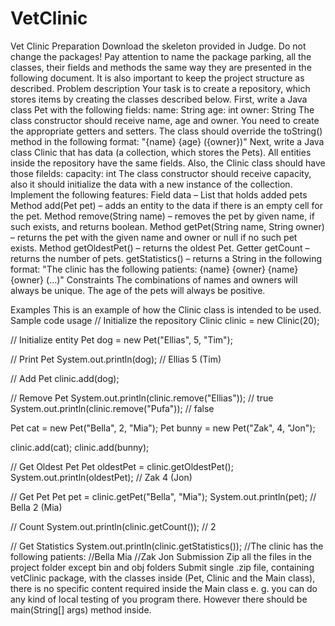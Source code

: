 # VetClinic


Vet Clinic
Preparation
Download the skeleton provided in Judge. Do not change the packages!
Pay attention to name the package parking, all the classes, their fields and methods the same way they are presented in the following document. It is also important to keep the project structure as described.
Problem description
Your task is to create a repository, which stores items by creating the classes described below.
First, write a Java class Pet with the following fields:
name: String
age: int
owner: String
The class constructor should receive name, age and owner.  You need to create the appropriate getters and setters. The class should override the toString() method in the following format:
"{name} {age} ({owner})"
Next, write a Java class Clinic that has data (a collection, which stores the Pets). All entities inside the repository have the same fields. Also, the Clinic class should have those filelds:
capacity: int
The class constructor should receive capacity, also it should initialize the data with a new instance of the collection. Implement the following features:
Field data – List that holds added pets
Method add(Pet pet) – adds an entity to the data if there is an empty cell for the pet.
Method remove(String name) – removes the pet by given name, if such exists, and returns boolean.
Method getPet(String name, String owner) – returns the pet with the given name and owner or null if no such pet exists.
Method getOldestPet() – returns the oldest Pet.
Getter getCount – returns the number of pets.
getStatistics() – returns a String in the following format:
"The clinic has the following patients:
{name} {owner}
{name} {owner} 
   (…)"
Constraints
The combinations of names and owners will always be unique.
The age of the pets will always be positive.

Examples
This is an example of how the Clinic class is intended to be used. 
Sample code usage
// Initialize the repository
Clinic clinic = new Clinic(20);

// Initialize entity
Pet dog = new Pet("Ellias", 5, "Tim");

// Print Pet
System.out.println(dog); // Ellias 5 (Tim)

// Add Pet
clinic.add(dog);

// Remove Pet
System.out.println(clinic.remove("Ellias")); // true
System.out.println(clinic.remove("Pufa")); // false

Pet cat = new Pet("Bella", 2, "Mia");
Pet bunny = new Pet("Zak", 4, "Jon");

clinic.add(cat);
clinic.add(bunny);

// Get Oldest Pet
Pet oldestPet = clinic.getOldestPet();
System.out.println(oldestPet); // Zak 4 (Jon)

// Get Pet
Pet pet = clinic.getPet("Bella", "Mia");
System.out.println(pet); // Bella 2 (Mia)

// Count
System.out.println(clinic.getCount()); // 2

// Get Statistics
System.out.println(clinic.getStatistics());
//The clinic has the following patients:
//Bella Mia
//Zak Jon
Submission
Zip all the files in the project folder except bin and obj folders
Submit single .zip file, containing vetClinic package, with the classes inside (Pet, Clinic and the Main class), there is no specific content required inside the Main class e. g. you can do any kind of local testing of you program there. However there should be main(String[] args) method inside.
